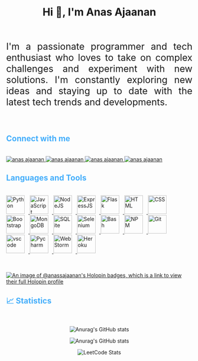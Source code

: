<h1 style="text-align: center">Hi 👋, I'm Anas Ajaanan</h1>
<br>
<p style="text-align: justify; font-size: 25px;" >
    I'm a passionate programmer and tech enthusiast who loves to take on complex challenges and experiment with new solutions. I'm constantly exploring new ideas and staying up to date with the latest tech trends and developments.
</p>
<br>


<h2 style="color: #44AEFB">Connect with me</h2>
<br>
<a href="https://www.linkedin.com/in/anas-ajaanan-011297281/" target="_blank">
  <img  alt="anas ajaanan"  src="https://img.icons8.com/color/48/linkedin.png" />
</a>
<a href="https://www.instagram.com/anas__ajaanan/" target="_blank">
  <img  alt="anas ajaanan"  src="https://img.icons8.com/fluency/48/instagram-new.png" />
</a>
<a href="https://twitter.com/AjaananAnas" target="_blank">
  <img  alt="anas ajaanan"  src="https://img.icons8.com/color/48/twitter--v1.png" />
</a>
<a href="mailto:anasajaanan.official@gmail.com" target="_blank">
  <img  alt="anas ajaanan"  src="https://img.icons8.com/fluency/48/mail.png" />
</a>

<br>

<!-- Languages and Tools -->
<h2 style="color: #44AEFB">Languages and Tools</h2>
<br>   
<div>
  <!-- <a href="https://www.cprogramming.com/" target="_blank" rel="noreferrer">
      <img  alt="C" height="50px" style="padding-right:10px;" src="https://cdn.jsdelivr.net/gh/devicons/devicon/icons/c/c-original.svg"/>
  </a> -->
  <a href="https://www.python.org/" target="_blank" rel="noreferrer">
      <img  alt="Python" height="50px" style="padding-right:10px;" src="https://cdn.jsdelivr.net/gh/devicons/devicon/icons/python/python-original.svg"/>
  </a>
  <a href="https://developer.mozilla.org/en-US/docs/Web/JavaScript" target="_blank" rel="noreferrer">
      <img  alt="JavaScript" height="50px" style="padding-right:10px;" src="https://cdn.jsdelivr.net/gh/devicons/devicon/icons/javascript/javascript-plain.svg"/>
  </a>
  <a href="https://nodejs.org/en/" target="_blank" rel="noreferrer">
      <img  alt="NodeJS" height="50px" style="padding-right:10px;" src="https://cdn.jsdelivr.net/gh/devicons/devicon/icons/nodejs/nodejs-original.svg"/>
  </a>
  <a href="https://nodejs.org/en/" target="_blank" rel="noreferrer">
      <img  alt="ExpressJS" height="50px" style="padding-right:10px;" src="https://img.icons8.com/ios/50/express-js.png"/>
  </a>
  <a href="https://flask.palletsprojects.com/en/2.3.x/" target="_blank" rel="noreferrer">
      <img  alt="Flask" height="50px" style="padding-right:10px;" src="https://www.vectorlogo.zone/logos/pocoo_flask/pocoo_flask-icon.svg"/>
  </a>
  <a href="https://developer.mozilla.org/en-US/docs/Web/HTML" target="_blank" rel="noreferrer">
      <img  alt="HTML" height="50px" style="padding-right:10px;" src="https://cdn.jsdelivr.net/gh/devicons/devicon/icons/html5/html5-original.svg"/>
  </a>
  <a href="https://developer.mozilla.org/en-US/docs/Web/CSS" target="_blank" rel="noreferrer">
      <img  alt="CSS" height="50px" style="padding-right:10px;" src="https://cdn.jsdelivr.net/gh/devicons/devicon/icons/css3/css3-original.svg"/>
  </a>
  <a href="https://getbootstrap.com/" target="_blank" rel="noreferrer">
      <img  alt="Bootstrap" height="50px" style="padding-right:10px;" src="https://cdn.jsdelivr.net/gh/devicons/devicon/icons/bootstrap/bootstrap-original.svg"/>
  </a>
  <a href="https://www.mongodb.com/" target="_blank" rel="noreferrer">
      <img  alt="MongoDB" height="50px" style="padding-right:10px;" src="https://cdn.jsdelivr.net/gh/devicons/devicon/icons/mongodb/mongodb-original.svg"/>
  </a>
  <a href="https://www.sqlite.org/index.html" target="_blank" rel="noreferrer">
      <img  alt="SQLite" height="50px" style="padding-right:10px;" src="https://cdn.jsdelivr.net/gh/devicons/devicon/icons/sqlite/sqlite-original.svg"/>
  </a>
  <a href="https://www.selenium.dev/" target="_blank" rel="noreferrer">
      <img  alt="Selenium" height="50px" style="padding-right:10px;" src="https://img.icons8.com/ios/50/selenium-test-automation.png"/>
  </a>
      <a href="https://www.gnu.org/software/bash/" target="_blank" rel="noreferrer">
      <img  alt="Bash" height="50px" style="padding-right:10px;" src="https://www.vectorlogo.zone/logos/gnu_bash/gnu_bash-icon.svg"/>
  </a>
  </a>
	<a href="https://www.npmjs.com/" target="_blank" rel="noreferrer">
	<img  alt="NPM" height="50px" style="padding-right:10px;" src="https://cdn.jsdelivr.net/gh/devicons/devicon/icons/npm/npm-original-wordmark.svg"/>
  </a>
    <a href="https://git-scm.com/" target="_blank" rel="noreferrer">
      <img  alt="Git" height="50px" style="padding-right:10px;" src="https://cdn.jsdelivr.net/gh/devicons/devicon/icons/git/git-original.svg"/>
  </a>
  <a href="https://code.visualstudio.com/" target="_blank" rel="noreferrer">
      <img  alt="vscode" height="50px" style="padding-right:10px;"src="https://cdn.jsdelivr.net/gh/devicons/devicon/icons/vscode/vscode-original.svg"/>
  </a>
  <a href="https://www.jetbrains.com/pycharm/" target="_blank" rel="noreferrer">
      <img  alt="Pycharm" height="50px" style="padding-right:10px;"src="https://upload.wikimedia.org/wikipedia/commons/1/1d/PyCharm_Icon.svg"/>
  </a>
  <a href="https://www.jetbrains.com/webstorm/" target="_blank" rel="noreferrer">
      <img  alt="Web Storm" height="50px" style="padding-right:10px;"src="https://upload.wikimedia.org/wikipedia/commons/c/c0/WebStorm_Icon.svg"/>
  </a>
  <a href="https://www.heroku.com/" target="_blank" rel="noreferrer">
      <img  alt="Heroku" height="50px" style="padding-right:10px;" src="https://www.vectorlogo.zone/logos/heroku/heroku-icon.svg"/> 
  </a>
</div>
<br>
<br>

[![An image of @anassajaanan's Holopin badges, which is a link to view their full Holopin profile](https://holopin.me/anassajaanan)](https://holopin.io/@anassajaanan)


<!-- Statistics -->
<h2 style="color: #44AEFB">📈 Statistics</h2>
<br>

<div align="center">

![Anurag's GitHub stats](https://github-readme-stats.vercel.app/api?username=anassajaanan&show_icons=true&theme=buefy&card_width=490px&line_height=33)

![Anurag's GitHub stats](https://github-readme-streak-stats.herokuapp.com/?user=anassajaanan&theme=buefy&line_height=33)


![LeetCode Stats](https://leetcard.jacoblin.cool/anasajaanan?theme=unicorn&font=GFS%20Didot&ext=activity&width=490&height=300)

</div>
